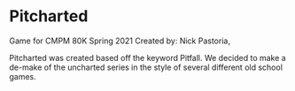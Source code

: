 # Pitcharted
Game for CMPM 80K Spring 2021
Created by: Nick Pastoria, 

Pitcharted was created based off the keyword Pitfall. 
We decided to make a de-make of the uncharted series in the style of several different old school games.
